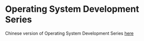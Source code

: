Operating System Development Series
=======

Chinese version of Operating System Development Series [here](http://www.brokenthorn.com/Resources/OSDevIndex.html)
